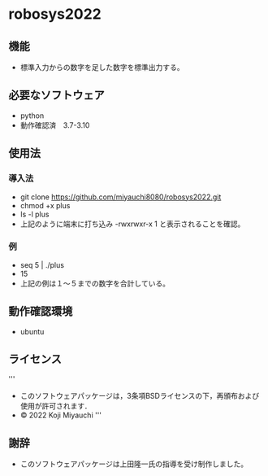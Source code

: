 # robosys2022
## 機能
* 標準入力からの数字を足した数字を標準出力する。

## 必要なソフトウェア
* python
* 動作確認済　3.7-3.10

## 使用法

### 導入法
* git clone https://github.com/miyauchi8080/robosys2022.git
* chmod +x plus
* ls -l plus
* 上記のように端末に打ち込み -rwxrwxr-x 1 と表示されることを確認。

### 例　
* seq 5 | ./plus
* 15
* 上記の例は１～５までの数字を合計している。

## 動作確認環境
* ubuntu

## ライセンス
'''
* このソフトウェアパッケージは，3条項BSDライセンスの下，再頒布および使用が許可されます．
* © 2022 Koji Miyauchi
'''
## 謝辞
* このソフトウェアパッケージは上田隆一氏の指導を受け制作しました。
